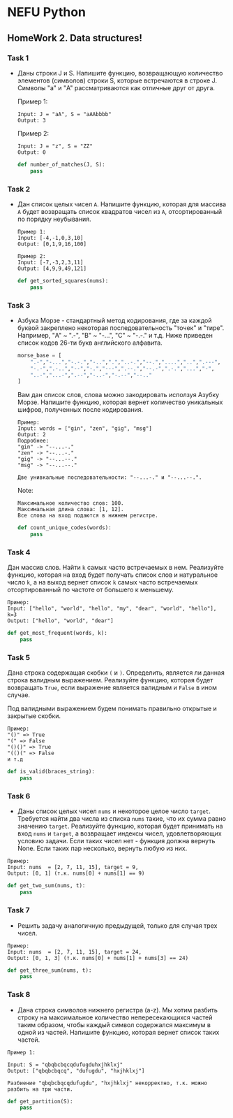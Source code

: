 # NEFU Python
## HomeWork 2. Data structures!


### Task 1
* Даны строки J и S.  Напишите функцию, возвращающую количество элементов (символов) строки S, которые встречаются 
в строке J. Символы "a" и "A" рассматриваются как отличные друг от друга.
    
    Пример 1:
    ```
    Input: J = "aA", S = "aAAbbbb"
    Output: 3
    ```
    Пример 2:
    ```
    Input: J = "z", S = "ZZ"
    Output: 0
    ```
    
    ```python
    def number_of_matches(J, S):
        pass
    ```

### Task 2
* Дан список целых чисел `A`. Напишите функцию, которая для массива `A` будет возвращать список квадратов чисел 
из `A`, отсортированный по порядку неубывания.

    ```
    Пример 1:
    Input: [-4,-1,0,3,10]
    Output: [0,1,9,16,100]
    
    Пример 2:
    Input: [-7,-3,2,3,11]
    Output: [4,9,9,49,121]
    ```
    
    ```python
    def get_sorted_squares(nums):
        pass
    ```
    
### Task 3
* Азбука Морзе - стандартный метод кодирования, где за каждой буквой закреплено некоторая последовательность 
"точек" и "тире". Например, "A" ~ ".-", "B" ~ "-...", "C" ~ "-.-."  и т.д. Ниже приведен список кодов 26-ти букв 
английского алфавита.

    ```python
    morse_base = [
        ".-","-...","-.-.","-..",".","..-.","--.","....","..",".---", 
        "-.-",".-..","--","-.","---",".--.","--.-",".-.","...","-",
        "..-","...-",".--","-..-","-.--","--.."
    ]
    ``` 
    Вам дан список слов, слова можно закодировать исползуя Азубку Морзе. Напишите функцию, которая вернет количество 
    уникальных шифров, полученных после кодирования. 
    ```
    Пример:
    Input: words = ["gin", "zen", "gig", "msg"]
    Output: 2
    Подробнее: 
    "gin" -> "--...-."
    "zen" -> "--...-."
    "gig" -> "--...--."
    "msg" -> "--...--."
    
    Две унивкальные последовательности: "--...-." и "--...--.".
    ```
    Note:
    ```
    Максимальное количество слов: 100.
    Максимальная длина слова: [1, 12].
    Все слова на вход подаются в нижнем регистре.
    ```
    ```python
    def count_unique_codes(words):
        pass
    ```

### Task 4
Дан массив слов. Найти `k` самых часто встречаемых в нем. Реализуйте функцию, которая на вход будет получать список
слов и натуральное число `k`, а на выход вернет список `k` самых часто встречаемых отсортированный по частоте от 
большего к меньшему.

```
Пример:
Input: ["hello", "world", "hello", "my", "dear", "world", "hello"], k=3
Output: ["hello", "world", "dear"]
```
    
```python
def get_most_frequent(words, k):
    pass

```

### Task 5
Дана строка содержащая скобки `(` и `)`. Определить, является ли данная строка валидным выражением. Реализуйте функцию,
которая будет возвращать `True`, если выражение является валидным и `False` в ином случае.

Под валидными выражением будем понимать правильно открытые и закрытые скобки.
    
```
Пример:
"()" => True
"(" => False
"()()" => True
"(()(" => False
и т.д 
```
```python
def is_valid(braces_string):
    pass

```

### Task 6
* Даны список целых чисел `nums` и некоторое целое число `target`. Требуется найти два числа из списка `nums` такие,
что их сумма равно значению `target`. Реализуйте функцию, которая будет принимать на вход `nums` и `target`, а 
возвращает индексы чисел, удовлетворяющих условию задачи. Если таких чисел нет - функция должна вернуть None. Если 
таких пар несколько, вернуть любую из них.

```
Пример:
Input: nums  = [2, 7, 11, 15], target = 9,
Output: [0, 1] (т.к. nums[0] + nums[1] == 9)
```  
```python
def get_two_sum(nums, t):
    pass
```


### Task 7
* Решить задачу аналогичную предыдущей, только для случая трех чисел.

```
Пример:
Input: nums  = [2, 7, 11, 15], target = 24,
Output: [0, 1, 3] (т.к. nums[0] + nums[1] + nums[3] == 24)
```   
```python
def get_three_sum(nums, t):
    pass
```


### Task 8
* Дана строка символов нижнего регистра (a-z). Мы хотим разбить строку на максимальное количество непересекающихся 
частей таким образом, чтобы каждый символ содержался максимум в одной из частей. Напишите функцию, которая вернет 
список таких частей.

```
Пример 1:

Input: S = "qbqbcbqcqdufugduhxjhklxj"
Output: ["qbqbcbqcq", "dufugdu", "hxjhklxj"]

Разбиение "qbqbcbqcqdufugdu", "hxjhklxj" некорректно, т.к. можно разбить на три части.
```

```python
def get_partition(S):
    pass
```

